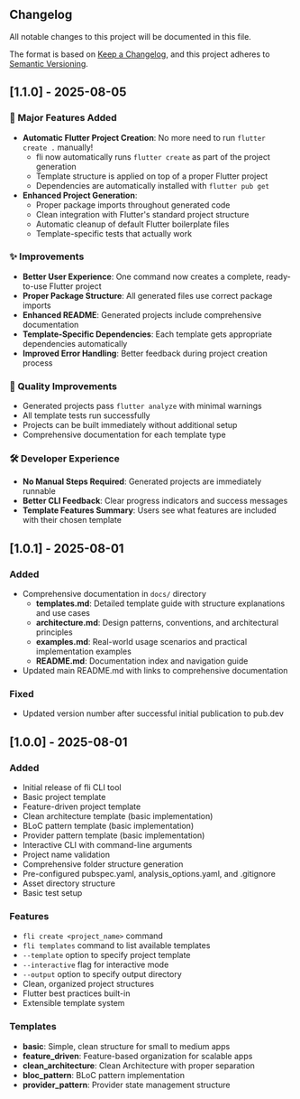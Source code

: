 ## Changelog

All notable changes to this project will be documented in this file.

The format is based on [Keep a Changelog](https://keepachangelog.com/en/1.0.0/),
and this project adheres to [Semantic Versioning](https://semver.org/spec/v2.0.0.html).

## [1.1.0] - 2025-08-05

### 🚀 Major Features Added
- **Automatic Flutter Project Creation**: No more need to run `flutter create .` manually!
  - fli now automatically runs `flutter create` as part of the project generation
  - Template structure is applied on top of a proper Flutter project
  - Dependencies are automatically installed with `flutter pub get`
- **Enhanced Project Generation**:
  - Proper package imports throughout generated code
  - Clean integration with Flutter's standard project structure
  - Automatic cleanup of default Flutter boilerplate files
  - Template-specific tests that actually work

### ✨ Improvements
- **Better User Experience**: One command now creates a complete, ready-to-use Flutter project
- **Proper Package Structure**: All generated files use correct package imports
- **Enhanced README**: Generated projects include comprehensive documentation
- **Template-Specific Dependencies**: Each template gets appropriate dependencies automatically
- **Improved Error Handling**: Better feedback during project creation process

### 🧪 Quality Improvements  
- Generated projects pass `flutter analyze` with minimal warnings
- All template tests run successfully
- Projects can be built immediately without additional setup
- Comprehensive documentation for each template type

### 🛠️ Developer Experience
- **No Manual Steps Required**: Generated projects are immediately runnable
- **Better CLI Feedback**: Clear progress indicators and success messages
- **Template Features Summary**: Users see what features are included with their chosen template

## [1.0.1] - 2025-08-01

### Added
- Comprehensive documentation in `docs/` directory
  - **templates.md**: Detailed template guide with structure explanations and use cases
  - **architecture.md**: Design patterns, conventions, and architectural principles  
  - **examples.md**: Real-world usage scenarios and practical implementation examples
  - **README.md**: Documentation index and navigation guide
- Updated main README.md with links to comprehensive documentation

### Fixed
- Updated version number after successful initial publication to pub.dev

## [1.0.0] - 2025-08-01

### Added
- Initial release of fli CLI tool
- Basic project template
- Feature-driven project template  
- Clean architecture template (basic implementation)
- BLoC pattern template (basic implementation)
- Provider pattern template (basic implementation)
- Interactive CLI with command-line arguments
- Project name validation
- Comprehensive folder structure generation
- Pre-configured pubspec.yaml, analysis_options.yaml, and .gitignore
- Asset directory structure
- Basic test setup

### Features
- `fli create <project_name>` command
- `fli templates` command to list available templates
- `--template` option to specify project template
- `--interactive` flag for interactive mode
- `--output` option to specify output directory
- Clean, organized project structures
- Flutter best practices built-in
- Extensible template system

### Templates
- **basic**: Simple, clean structure for small to medium apps
- **feature_driven**: Feature-based organization for scalable apps
- **clean_architecture**: Clean Architecture with proper separation
- **bloc_pattern**: BLoC pattern implementation
- **provider_pattern**: Provider state management structure
